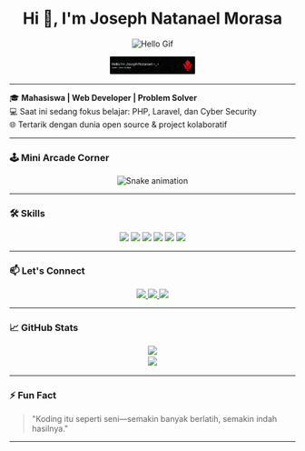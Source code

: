 <h1 align="center">Hi 👋, I'm Joseph Natanael Morasa</h1>

<p align="center">
  <img src="https://media.giphy.com/media/JSm18BuTgpKJoyRbDR/giphy.gif" width="300" alt="Hello Gif" />
</p>

<p align="center">
  <img src="img/tekkadan.png" alt="Joseph Natanael" width="150" />
</p>

---

🎓 **Mahasiswa | Web Developer | Problem Solver**  
💻 Saat ini sedang fokus belajar: PHP, Laravel, dan Cyber Security  
🌐 Tertarik dengan dunia open source & project kolaboratif

---

### 🕹️ Mini Arcade Corner

<p align="center">
  <img src="https://raw.githubusercontent.com/JosephNatanael/JosephNatanael/output/snake.svg" alt="Snake animation" />
</p>

---

### 🛠️ Skills

<p align="center">
  <img src="https://img.shields.io/badge/HTML5-E34F26?style=for-the-badge&logo=html5&logoColor=white" />
  <img src="https://img.shields.io/badge/CSS3-1572B6?style=for-the-badge&logo=css3&logoColor=white" />
  <img src="https://img.shields.io/badge/JavaScript-323330?style=for-the-badge&logo=javascript&logoColor=F7DF1E" />
  <img src="https://img.shields.io/badge/PHP-777BB4?style=for-the-badge&logo=php&logoColor=white" />
  <img src="https://img.shields.io/badge/Python-FFD43B?style=for-the-badge&logo=python&logoColor=blue" />
  <img src="https://img.shields.io/badge/Laravel-FF2D20?style=for-the-badge&logo=laravel&logoColor=white" />
</p>

---

### 📫 Let's Connect

<p align="center">
  <a href="https://instagram.com/josephmorasa">
    <img src="https://img.shields.io/badge/Instagram-E4405F?style=for-the-badge&logo=instagram&logoColor=white" />
  </a>
  <a href="mailto:joseph@email.com">
    <img src="https://img.shields.io/badge/Email-D14836?style=for-the-badge&logo=gmail&logoColor=white" />
  </a>
  <a href="https://linkedin.com/in/josephmorasa">
    <img src="https://img.shields.io/badge/LinkedIn-0072b1?style=for-the-badge&logo=linkedin&logoColor=white" />
  </a>
</p>

---

### 📈 GitHub Stats

<p align="center">
  <img src="https://github-readme-stats.vercel.app/api?username=JosephNatanael&show_icons=true&theme=tokyonight" />
  <br />
  <img src="https://github-readme-stats.vercel.app/api/top-langs/?username=JosephNatanael&layout=compact&theme=tokyonight" />
</p>

---

### ⚡ Fun Fact

> "Koding itu seperti seni—semakin banyak berlatih, semakin indah hasilnya."

---

